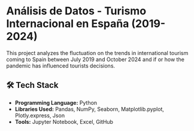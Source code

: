 # Análisis de Datos - Turismo Internacional en España (2019-2024)

This project analyzes the fluctuation on the trends in international tourism coming to Spain between July 2019 and October 2024 and if or how the pandemic has influenced tourists decisions.

## 🛠️ Tech Stack  
- **Programming Language:** Python  
- **Libraries Used:** Pandas, NumPy, Seaborn, Matplotlib.pyplot, Plotly.express, Json  
- **Tools:** Jupyter Notebook, Excel, GitHub 
